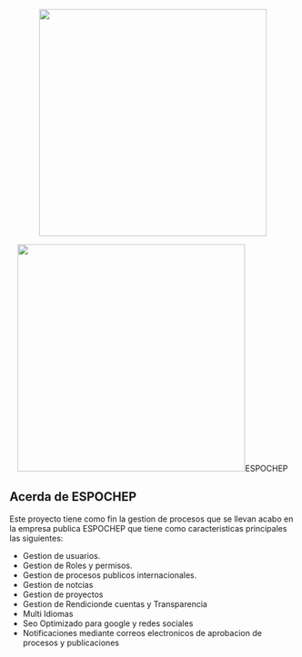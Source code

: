 <p align="center"><a href="https://laravel.com" target="_blank"><img src="https://raw.githubusercontent.com/laravel/art/master/logo-lockup/5%20SVG/2%20CMYK/1%20Full%20Color/laravel-logolockup-cmyk-red.svg" width="400"></a></p>

<p align="center"><a href="https://laravel.com" target="_blank"><img src="https://espochep.com.ec/fotos/favicon.webp" width="400"></a>ESPOCHEP</p>


## Acerda de ESPOCHEP

Este proyecto tiene como fin la gestion de procesos que se llevan acabo en la empresa publica ESPOCHEP que tiene como caracteristicas principales las siguientes:

- Gestion de usuarios.
- Gestion de Roles y permisos.
- Gestion de procesos publicos internacionales.
- Gestion de notcias
- Gestion de proyectos
- Gestion de Rendicionde cuentas y Transparencia
- Multi Idiomas
- Seo Optimizado para google y redes sociales
- Notificaciones mediante correos electronicos de aprobacion de procesos y publicaciones
